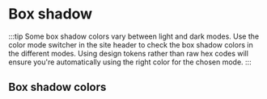 <script setup>
import { computed, ref, onMounted } from 'vue';
import { useData } from 'vitepress';
import CdxDocsTokensTable from '../../src/components/tokens/TokensTable.vue';
import defaultModeTokens from '@wikimedia/codex-design-tokens/theme-wikimedia-ui.json';
import darkModeTokens from '@wikimedia/codex-design-tokens/theme-wikimedia-ui-mode-dark.json';

const { isDark } = useData();

const isMounted = ref( false );
onMounted( () => { isMounted.value = true; } );

// We have to update this on mount to force the server-rendered HTML to update.
const tokens = computed( () => isMounted.value && isDark.value ? darkModeTokens : defaultModeTokens );
</script>

# Box shadow

:::tip
Some box shadow colors vary between light and dark modes. Use the color mode switcher in the site
header to check the box shadow colors in the different modes. Using design tokens rather than raw hex
codes will ensure you're automatically using the right color for the chosen mode.
:::

<cdx-docs-tokens-table
	:tokens="tokens['box-shadow']"
	exclude-tokens="color"
	token-demo="CdxDocsTokenDemo"
	token-category="box-shadow"
	css-property="box-shadow"
/>

## Box shadow colors
<cdx-docs-tokens-table
	:tokens="tokens['box-shadow']['color']"
	token-demo="CdxDocsTokenDemo"
	token-category="box-shadow-color"
	css-property="--cdx-demo-box-shadow-color"
/>

<style lang="less">
@import '@wikimedia/codex-design-tokens/theme-wikimedia-ui.less';

.cdx-docs-tokens-demo--box-shadow-color {
	.cdx-docs-tokens-demo__token {
		box-shadow: @box-shadow-inset-small var( --cdx-demo-box-shadow-color );
	}
}
</style>
